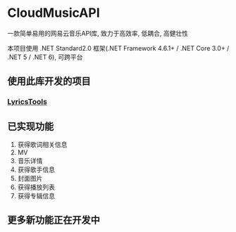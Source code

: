 # CloudMusicAPI

一款简单易用的网易云音乐API库, 致力于高效率, 低耦合, 高健壮性

本项目使用 .NET Standard2.0 框架(.NET Framework 4.6.1+ / .NET Core 3.0+ / .NET 5 / .NET 6), 可跨平台

## 使用此库开发的项目

### [LyricsTools](https://github.com/textGamex/LyricsTools)

## 已实现功能

1. 获得歌词相关信息
2. MV
3. 音乐详情
4. 获得歌手信息
5. 封面图片
6. 获得播放列表
7. 获得专辑信息

## 更多新功能正在开发中
